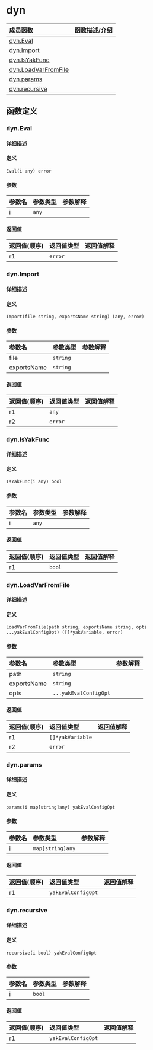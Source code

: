 # dyn

|成员函数|函数描述/介绍|
|:------|:--------|
| [dyn.Eval](#Eval) ||
| [dyn.Import](#Import) ||
| [dyn.IsYakFunc](#IsYakFunc) ||
| [dyn.LoadVarFromFile](#LoadVarFromFile) ||
| [dyn.params](#params) ||
| [dyn.recursive](#recursive) ||


## 函数定义
### dyn.Eval

#### 详细描述


#### 定义

`Eval(i any) error`

#### 参数
|参数名|参数类型|参数解释|
|:-----------|:---------- |:-----------|
| i | `any` |   |

#### 返回值
|返回值(顺序)|返回值类型|返回值解释|
|:-----------|:---------- |:-----------|
| r1 | `error` |   |


### dyn.Import

#### 详细描述


#### 定义

`Import(file string, exportsName string) (any, error)`

#### 参数
|参数名|参数类型|参数解释|
|:-----------|:---------- |:-----------|
| file | `string` |   |
| exportsName | `string` |   |

#### 返回值
|返回值(顺序)|返回值类型|返回值解释|
|:-----------|:---------- |:-----------|
| r1 | `any` |   |
| r2 | `error` |   |


### dyn.IsYakFunc

#### 详细描述


#### 定义

`IsYakFunc(i any) bool`

#### 参数
|参数名|参数类型|参数解释|
|:-----------|:---------- |:-----------|
| i | `any` |   |

#### 返回值
|返回值(顺序)|返回值类型|返回值解释|
|:-----------|:---------- |:-----------|
| r1 | `bool` |   |


### dyn.LoadVarFromFile

#### 详细描述


#### 定义

`LoadVarFromFile(path string, exportsName string, opts ...yakEvalConfigOpt) ([]*yakVariable, error)`

#### 参数
|参数名|参数类型|参数解释|
|:-----------|:---------- |:-----------|
| path | `string` |   |
| exportsName | `string` |   |
| opts | `...yakEvalConfigOpt` |   |

#### 返回值
|返回值(顺序)|返回值类型|返回值解释|
|:-----------|:---------- |:-----------|
| r1 | `[]*yakVariable` |   |
| r2 | `error` |   |


### dyn.params

#### 详细描述


#### 定义

`params(i map[string]any) yakEvalConfigOpt`

#### 参数
|参数名|参数类型|参数解释|
|:-----------|:---------- |:-----------|
| i | `map[string]any` |   |

#### 返回值
|返回值(顺序)|返回值类型|返回值解释|
|:-----------|:---------- |:-----------|
| r1 | `yakEvalConfigOpt` |   |


### dyn.recursive

#### 详细描述


#### 定义

`recursive(i bool) yakEvalConfigOpt`

#### 参数
|参数名|参数类型|参数解释|
|:-----------|:---------- |:-----------|
| i | `bool` |   |

#### 返回值
|返回值(顺序)|返回值类型|返回值解释|
|:-----------|:---------- |:-----------|
| r1 | `yakEvalConfigOpt` |   |


